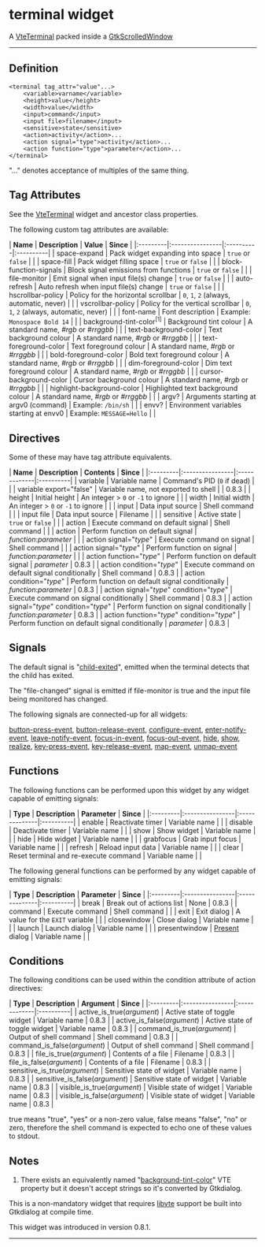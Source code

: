 # terminal widget #

A [VteTerminal](http://developer.gnome.org/vte/unstable/VteTerminal.html) packed inside a [GtkScrolledWindow](http://developer.gnome.org/gtk2/2.24/GtkScrolledWindow.html)


---


## Definition ##

```
<terminal tag_attr="value"...>
	<variable>varname</variable>
	<height>value</height>
	<width>value</width>
	<input>command</input>
	<input file>filename</input>
	<sensitive>state</sensitive>
	<action>activity</action>...
	<action signal="type">activity</action>...
	<action function="type">parameter</action>...
</terminal>
```

"..." denotes acceptance of multiples of the same thing.

## Tag Attributes ##

See the [VteTerminal](http://developer.gnome.org/vte/unstable/VteTerminal.html#VteTerminal.object-hierarchy) widget and ancestor class properties.

The following custom tag attributes are available:

<a href='Hidden comment: ExportTableStart'></a>
| **Name** | **Description** | **Value** | **Since** |
|:---------|:----------------|:----------|:----------|
| space-expand | Pack widget expanding into space | `true` or `false` |  |
| space-fill | Pack widget filling space | `true` or `false` |  |
| block-function-signals | Block signal emissions from functions | `true` or `false` |  |
| file-monitor | Emit signal when input file(s) change | `true` or `false` |  |
| auto-refresh | Auto refresh when input file(s) change | `true` or `false` |  |
| hscrollbar-policy | Policy for the horizontal scrollbar | `0`, `1`, `2` (always, automatic, never) |  |
| vscrollbar-policy | Policy for the vertical scrollbar | `0`, `1`, `2` (always, automatic, never) |  |
| font-name | Font description | Example: `Monospace Bold 14` |  |
| background-tint-color<sup>[1]</sup> | Background tint colour | A standard name,  _#rgb_ or  _#rrggbb_ |  |
| text-background-color | Text background colour | A standard name,  _#rgb_ or  _#rrggbb_ |  |
| text-foreground-color | Text foreground colour | A standard name,  _#rgb_ or  _#rrggbb_ |  |
| bold-foreground-color | Bold text foreground colour | A standard name,  _#rgb_ or  _#rrggbb_ |  |
| dim-foreground-color | Dim text foreground colour | A standard name,  _#rgb_ or  _#rrggbb_ |  |
| cursor-background-color | Cursor background colour | A standard name,  _#rgb_ or  _#rrggbb_ |  |
| highlight-background-color | Highlighted text background colour | A standard name,  _#rgb_ or  _#rrggbb_ |  |
| argv? | Arguments starting at argv0 (command) | Example: `/bin/sh` |  |
| envv? | Environment variables starting at envv0 | Example: `MESSAGE=Hello` |  |
<a href='Hidden comment: ExportTableEnd'></a>

## Directives ##

Some of these may have tag attribute equivalents.

<a href='Hidden comment: ExportTableStart'></a>
| **Name** | **Description** | **Contents** | **Since** |
|:---------|:----------------|:-------------|:----------|
| variable | Variable name | Command's PID (`0` if dead) |  |
| variable export="false" | Variable name, not exported to shell |  | 0.8.3 |
| height | Initial height | An integer > `0` or `-1` to ignore |  |
| width | Initial width | An integer > `0` or `-1` to ignore |  |
| input | Data input source | Shell command |  |
| input file | Data input source | Filename |  |
| sensitive | Active state | `true` or `false` |  |
| action | Execute command on default signal | Shell command |  |
| action | Perform function on default signal | _function_:_parameter_ |  |
| action signal="_type_" | Execute command on signal | Shell command |  |
| action signal="_type_" | Perform function on signal | _function_:_parameter_ |  |
| action function="_type_" | Perform function on default signal | _parameter_ | 0.8.3 |
| action condition="_type_" | Execute command on default signal conditionally | Shell command | 0.8.3 |
| action condition="_type_" | Perform function on default signal conditionally | _function_:_parameter_ | 0.8.3 |
| action signal="_type_" condition="_type_" | Execute command on signal conditionally | Shell command | 0.8.3 |
| action signal="_type_" condition="_type_" | Perform function on signal conditionally | _function_:_parameter_ | 0.8.3 |
| action function="_type_" condition="_type_" | Perform function on default signal conditionally | _parameter_ | 0.8.3 |
<a href='Hidden comment: ExportTableEnd'></a>

## Signals ##

The default signal is "[child-exited](http://developer.gnome.org/vte/unstable/VteTerminal.html#VteTerminal-child-exited)", emitted when the terminal detects that the child has exited.

The "file-changed" signal is emitted if file-monitor is true and the input file being monitored has changed.

The following signals are connected-up for all widgets:

[button-press-event](http://developer.gnome.org/gtk2/2.24/GtkWidget.html#GtkWidget-button-press-event), [button-release-event](http://developer.gnome.org/gtk2/2.24/GtkWidget.html#GtkWidget-button-release-event), [configure-event](http://developer.gnome.org/gtk2/2.24/GtkWidget.html#GtkWidget-configure-event), [enter-notify-event](http://developer.gnome.org/gtk2/2.24/GtkWidget.html#GtkWidget-enter-notify-event), [leave-notify-event](http://developer.gnome.org/gtk2/2.24/GtkWidget.html#GtkWidget-leave-notify-event), [focus-in-event](http://developer.gnome.org/gtk2/2.24/GtkWidget.html#GtkWidget-focus-in-event), [focus-out-event](http://developer.gnome.org/gtk2/2.24/GtkWidget.html#GtkWidget-focus-out-event), [hide](http://developer.gnome.org/gtk2/2.24/GtkWidget.html#GtkWidget-hide), [show](http://developer.gnome.org/gtk2/2.24/GtkWidget.html#GtkWidget-show), [realize](http://developer.gnome.org/gtk2/2.24/GtkWidget.html#GtkWidget-realize), [key-press-event](http://developer.gnome.org/gtk2/2.24/GtkWidget.html#GtkWidget-key-press-event), [key-release-event](http://developer.gnome.org/gtk2/2.24/GtkWidget.html#GtkWidget-key-release-event), [map-event](http://developer.gnome.org/gtk2/2.24/GtkWidget.html#GtkWidget-map-event), [unmap-event](http://developer.gnome.org/gtk2/2.24/GtkWidget.html#GtkWidget-unmap-event)

## Functions ##

The following functions can be performed upon this widget by any widget capable of emitting signals:

<a href='Hidden comment: ExportTableStart'></a>
| **Type** | **Description** | **Parameter** | **Since** |
|:---------|:----------------|:--------------|:----------|
| enable | Reactivate timer | Variable name |  |
| disable | Deactivate timer | Variable name |  |
| show | Show widget | Variable name |  |
| hide | Hide widget | Variable name |  |
| grabfocus | Grab input focus | Variable name |  |
| refresh | Reload input data | Variable name |  |
| clear | Reset terminal and re-execute command | Variable name |  |
<a href='Hidden comment: ExportTableEnd'></a>

The following general functions can be performed by any widget capable of emitting signals:

<a href='Hidden comment: ExportTableStart'></a>
| **Type** | **Description** | **Parameter** | **Since** |
|:---------|:----------------|:--------------|:----------|
| break | Break out of actions list | None | 0.8.3 |
| command | Execute command | Shell command |  |
| exit | Exit dialog | A value for the `EXIT` variable |  |
| closewindow | Close dialog | Variable name |  |
| launch | Launch dialog | Variable name |  |
| presentwindow | [Present](http://developer.gnome.org/gtk2/2.24/GtkWindow.html#gtk-window-present) dialog | Variable name |  |
<a href='Hidden comment: ExportTableEnd'></a>

## Conditions ##

The following conditions can be used within the condition attribute of action directives:

<a href='Hidden comment: ExportTableStart'></a>
| **Type** | **Description** | **Argument** | **Since** |
|:---------|:----------------|:-------------|:----------|
| active\_is\_true(_argument_) | Active state of toggle widget | Variable name | 0.8.3 |
| active\_is\_false(_argument_) | Active state of toggle widget | Variable name | 0.8.3 |
| command\_is\_true(_argument_) | Output of shell command | Shell command | 0.8.3 |
| command\_is\_false(_argument_) | Output of shell command | Shell command | 0.8.3 |
| file\_is\_true(_argument_) | Contents of a file | Filename | 0.8.3 |
| file\_is\_false(_argument_) | Contents of a file | Filename | 0.8.3 |
| sensitive\_is\_true(_argument_) | Sensitive state of widget | Variable name | 0.8.3 |
| sensitive\_is\_false(_argument_) | Sensitive state of widget | Variable name | 0.8.3 |
| visible\_is\_true(_argument_) | Visible state of widget | Variable name | 0.8.3 |
| visible\_is\_false(_argument_) | Visible state of widget | Variable name | 0.8.3 |
<a href='Hidden comment: ExportTableEnd'></a>

true means "true", "yes" or a non-zero value, false means "false", "no" or zero, therefore the shell command is expected to echo one of these values to stdout.

## Notes ##

1. There exists an equivalently named "[background-tint-color](http://developer.gnome.org/vte/unstable/VteTerminal.html#VteTerminal--background-tint-color)" VTE property but it doesn't accept strings so it's converted by Gtkdialog.

This is a non-mandatory widget that requires [libvte](http://ftp.gnome.org/pub/gnome/sources/vte/) support be built into Gtkdialog at compile time.

This widget was introduced in version 0.8.1.


---
